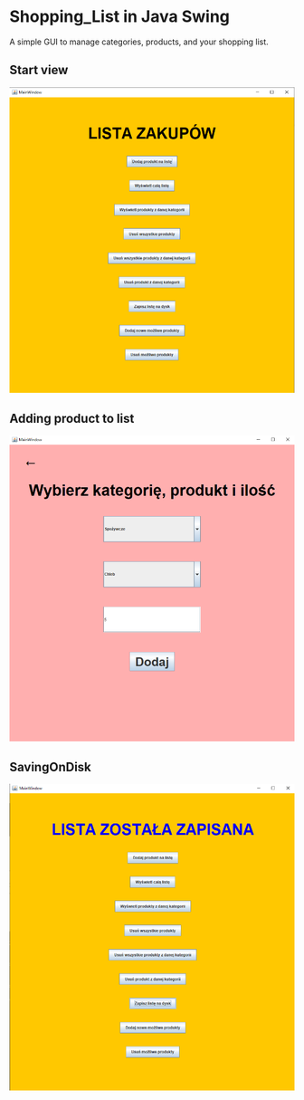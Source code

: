 # Shopping_List in Java Swing
A simple GUI to manage categories, products, and your shopping list.


## Start view
![start](./images/StartView.png)


## Adding product to list
![AddProduct](./images/AddProduct.png)


## SavingOnDisk
![SaveOnDisk](./images/SaveOnDisk.png)
